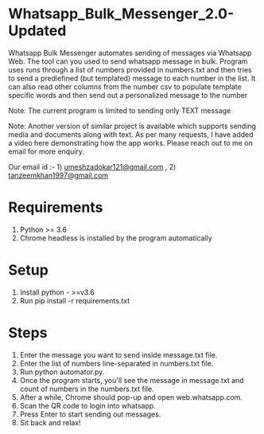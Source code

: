 # Whatsapp_Bulk_Messenger_2.0-Updated


Whatsapp Bulk Messenger automates sending of messages via Whatsapp Web. The tool can you used to send whatsapp message in bulk. Program uses runs through a list of numbers provided in numbers.txt and then tries to send a prediefined (but templated) message to each number in the list. It can also read other columns from the number csv to populate template specific words and then send out a personalized message to the number

Note: The current program is limited to sending only TEXT message

Note: Another version of similar project is available which supports sending media and documents along with text. As per many requests, I have added a video here demonstrating how the app works. Please reach out to me on email for more enquiry. 

Our email id :- 1) umeshzadokar121@gmail.com , 2) tanzeemkhan1997@gmail.com


# Requirements

  1. Python >= 3.6
  2. Chrome headless is installed by the program automatically

# Setup

  1. Install python - >=v3.6
  2. Run pip install -r requirements.txt

# Steps

  1. Enter the message you want to send inside message.txt file.
  2. Enter the list of numbers line-separated in numbers.txt file.
  3. Run python automator.py.
  4. Once the program starts, you'll see the message in message.txt and count of numbers in the numbers.txt file.
  5. After a while, Chrome should pop-up and open web.whatsapp.com.
  6. Scan the QR code to login into whatsapp.
  7. Press Enter to start sending out messages.
  8. Sit back and relax!
